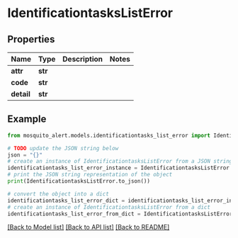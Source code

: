 # IdentificationtasksListError


## Properties

Name | Type | Description | Notes
------------ | ------------- | ------------- | -------------
**attr** | **str** |  | 
**code** | **str** |  | 
**detail** | **str** |  | 

## Example

```python
from mosquito_alert.models.identificationtasks_list_error import IdentificationtasksListError

# TODO update the JSON string below
json = "{}"
# create an instance of IdentificationtasksListError from a JSON string
identificationtasks_list_error_instance = IdentificationtasksListError.from_json(json)
# print the JSON string representation of the object
print(IdentificationtasksListError.to_json())

# convert the object into a dict
identificationtasks_list_error_dict = identificationtasks_list_error_instance.to_dict()
# create an instance of IdentificationtasksListError from a dict
identificationtasks_list_error_from_dict = IdentificationtasksListError.from_dict(identificationtasks_list_error_dict)
```
[[Back to Model list]](../README.md#documentation-for-models) [[Back to API list]](../README.md#documentation-for-api-endpoints) [[Back to README]](../README.md)


